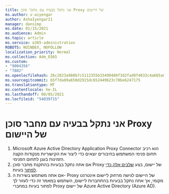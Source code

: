 ```yaml
---
title: אני נתקל בבעיה עם מחבר סוכן Proxy של היישום
ms.author: v-aiyengar
author: AshaIyengar21
manager: dansimp
ms.date: 01/15/2021
ms.audience: Admin
ms.topic: article
ms.service: o365-administration
ROBOTS: NOINDEX, NOFOLLOW
localization_priority: Normal
ms.collection: Adm_O365
ms.custom:
- "9004356"
- "7802"
ms.openlocfilehash: 26c2823a980b7c5112355b33499489f3d2fad9f4033c4a665a0e423a80ef85c6
ms.sourcegitcommit: b5f7da89a650d2915dc652449623c78be6247175
ms.translationtype: MT
ms.contentlocale: he-IL
ms.lasthandoff: 08/05/2021
ms.locfileid: "54039715"
---
```

# <a name="im-having-a-problem-with-the-application-proxy-agent-connector"></a>אני נתקל בבעיה עם מחבר סוכן Proxy של היישום

1. Microsoft Azure Active Directory Application Proxy Connector הוא רכיב תחום פנימי המשתמש בחיבורים יוצאים כדי ליצור את הקישוריות מנקודות הקצה הזמינות בענן לתחום הפנימי.
1. אם אתה נתקל בבעיות בהתקנת מחבר סוכן Proxy של יישום, בצע [שלבים אלה כדי לפתור](https://docs.microsoft.com/azure/active-directory/application-proxy-connector-installation-problem/?WT.mc_id=UI_AAD_Enterprise_Apps_Support_L2_Overview) בעיות.
1. אם אתה משתמש בשירות ה- Proxy של היישום לגישה מרחוק ליישום אינטרנט מקומי, אך [](https://docs.microsoft.com/azure/active-directory/manage-apps/application-proxy-debug-connectors) אתה נתקל בבעיות בהתחברות ליישום, השתמש במאמר זה כדי לעזור לך לפתור בעיות במחברי Proxy של יישום Azure Active Directory (Azure AD).